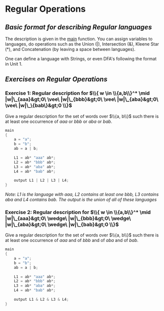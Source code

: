 # Regular Operations

## _Basic format for describing Regular languages_

The description is given in the <u>main</u> function. You can assign variables to languages, do operations such as the Union (|), Intersection (&), Kleene Star (*), and Concatenation (by leaving a space between languages).

One can define a language with Strings, or even DFA's following the format in Unit 1.

## _Exercises on Regular Operations_

### Exercise 1: Regular description for $\\{ w \in \\{a,b\\}^* \mid |w|\_{aaa}&gt;0\ \vee\ |w|\_{bbb}&gt;0\ \vee\ |w|\_{aba}&gt;0\ \vee\ |w|\_\{bab\}&gt;0 \\}$

Give a regular description for the set of words over $\\{a, b\\}$ such there is at least one occurrence of $aaa$ or $bbb$ or $aba$ or $bab$.

```c++
main
{
	a = "a";
  	b = "b";
  	ab = a | b;
  
  	L1 = ab* "aaa" ab*;
  	L2 = ab* "bbb" ab*;
  	L3 = ab* "aba" ab*;
  	L4 = ab* "bab" ab*;
	
  	output L1 | L2 | L3 | L4;
}
```

_Note: L1 is the language with aaa, L2 contains at least one bbb, L3 contains aba and L4 contains bab. The output is the union of all of these languages_

### Exercise 2: Regular description for $\\{ w \in \\{a,b\\}^* \mid |w|\_{aaa}&gt;0\ \wedge\ |w|\_{bbb}&gt;0\ \wedge\ |w|\_{aba}&gt;0\ \wedge\ |w|\_{bab}&gt;0 \\}$

Give a regular description for the set of words over $\\{a, b\\}$ such there is at least one occurrence of $aaa$ and of $bbb$ and of $aba$ and of $bab$.

```c++
main
{
	a = "a";
  	b = "b";
  	ab = a | b;
	
	L1 = ab* "aaa" ab*;
  	L2 = ab* "bbb" ab*;
  	L3 = ab* "aba" ab*;
  	L4 = ab* "bab" ab*;
  
  	output L1 & L2 & L3 & L4;
}
```

